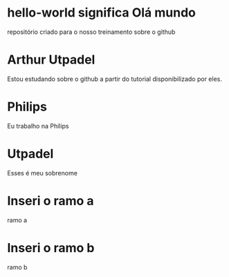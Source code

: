 # hello-world significa Olá mundo
repositório criado para o nosso treinamento sobre o github
# Arthur Utpadel
Estou estudando sobre o github a partir do tutorial disponibilizado por eles.
# Philips
Eu trabalho na Philips
# Utpadel
Esses é meu sobrenome

# Inseri o ramo a
ramo a

# Inseri o ramo b
ramo b

